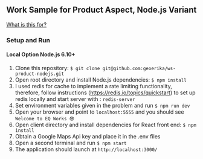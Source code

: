 Work Sample for Product Aspect, Node.js Variant
---

[What is this for?](https://github.com/EQWorks/work-samples#what-is-this)

### Setup and Run

#### Local Option Node.js 6.10+

1. Clone this repository: `$ git clone git@github.com:geoerika/ws-product-nodejs.git`
2. Open root directory and install Node.js dependencies: `$ npm install`
3. I used redis for cache to implement a rate limiting functionality, therefore, follow instructions (https://redis.io/topics/quickstart) to set up redis locally and start server with : `redis-server`
3. Set environment variables given in the problem and run `$ npm run dev`
4. Open your browser and point to `localhost:5555` and you should see `Welcome to EQ Works 😎`
5. Open client directory and install dependencies for React front end: `$ npm install`
6. Obtain a Google Maps Api key and place it in the .env files
7. Open a second terminal and run `$ npm start`
8. The application should launch at `http://localhost:3000/`
